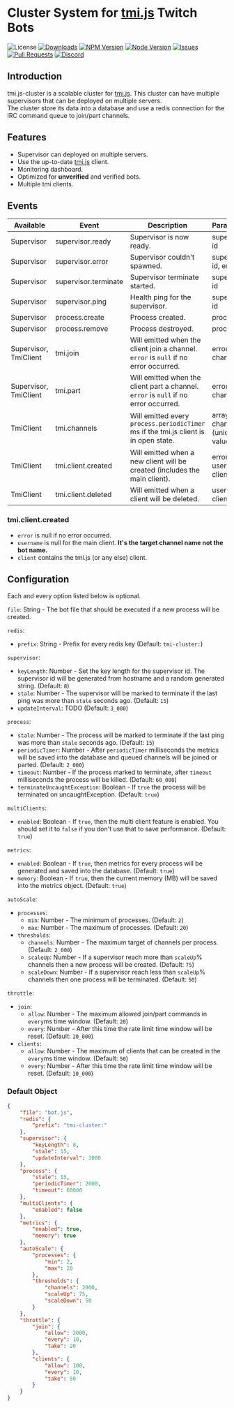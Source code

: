 # Cluster System for [tmi.js](https://github.com/tmijs/tmi.js) Twitch Bots

![License](https://img.shields.io/github/license/derpierre65/tmi.js-cluster)
[![Downloads](https://img.shields.io/npm/dt/tmi.js-cluster)](https://www.npmjs.com/package/tmi.js-cluster)
[![NPM Version](https://img.shields.io/npm/v/tmi.js-cluster)](https://www.npmjs.com/package/tmi.js-cluster)
[![Node Version](https://img.shields.io/node/v/tmi.js-cluster.svg?style=flat)](https://www.npmjs.com/package/tmi.js-cluster)
[![Issues](https://img.shields.io/github/issues/derpierre65/tmi.js-cluster)](https://github.com/derpierre65/tmi.js-cluster/issues)
[![Pull Requests](https://img.shields.io/github/issues-pr/derpierre65/tmi.js-cluster)](https://github.com/derpierre65/tmi.js-cluster/pulls)
[![Discord](https://discordapp.com/api/guilds/933758189491613707/embed.png?style=shield)](https://discord.gg/Zg4VQXZ7MG)

## Introduction

tmi.js-cluster is a scalable cluster for [tmi.js](https://github.com/tmijs/tmi.js). This cluster can have multiple supervisors that can be deployed on multiple servers.  
The cluster store its data into a database and use a redis connection for the IRC command queue to join/part channels.

## Features

- Supervisor can deployed on multiple servers.
- Use the up-to-date [tmi.js](https://github.com/tmijs/tmi.js) client.
- Monitoring dashboard.
- Optimized for **unverified** and verified bots.
- Multiple tmi clients.

## Events

| Available             | Event                | Description                                                                          | Parameters                        |
|-----------------------|----------------------|--------------------------------------------------------------------------------------|-----------------------------------|
| Supervisor            | supervisor.ready     | Supervisor is now ready.                                                             | supervisor id                     |
| Supervisor            | supervisor.error     | Supervisor couldn't spawned.                                                         | supervisor id, error              |
| Supervisor            | supervisor.terminate | Supervisor terminate started.                                                        | supervisor id                     |
| Supervisor            | supervisor.ping      | Health ping for the supervisor.                                                      | supervisor id                     |
| Supervisor            | process.create       | Process created.                                                                     | process id                        |
| Supervisor            | process.remove       | Process destroyed.                                                                   | process id                        |
| Supervisor, TmiClient | tmi.join             | Will emitted when the client join a channel. `error` is `null` if no error occurred. | error, channel                    |
| Supervisor, TmiClient | tmi.part             | Will emitted when the client part a channel. `error` is `null` if no error occurred. | error, channel                    |
| TmiClient             | tmi.channels         | Will emitted every `process.periodicTimer` ms if the tmi.js client is in open state. | array of channels (unique values) |
| TmiClient             | tmi.client.created   | Will emitted when a new client will be created (includes the main client).           | error, username, client           |
| TmiClient             | tmi.client.deleted   | Will emitted when a client will be deleted.                                          | username, client                  |

### tmi.client.created

- `error` is null if no error occurred.
- `username` is null for the main client. **It's the target channel name not the bot name.**
- `client` contains the tmi.js (or any else) client.

## Configuration

Each and every option listed below is optional.

`file`: String - The bot file that should be executed if a new process will be created.

`redis`:
- `prefix`: String - Prefix for every redis key (Default: `tmi-cluster:`)

`supervisor`:
- `keyLength`: Number - Set the key length for the supervisor id. The supervisor id will be generated from hostname and a random generated string. (Default: `8`)
- `stale`: Number - The supervisor will be marked to terminate if the last ping was more than `stale` seconds ago. (Default: `15`)
- `updateInterval`: TODO (Default: `3_000`)

`process`:
- `stale`: Number - The process will be marked to terminate if the last ping was more than `stale` seconds ago. (Default: `15`)
- `periodicTimer`: Number - After `periodicTimer` milliseconds the metrics will be saved into the database and queued channels will be joined or parted. (Default: `2_000`)
- `timeout`: Number - If the process marked to terminate, after `timeout` milliseconds the process will be killed. (Default: `60_000`)
- `terminateUncaughtException`: Boolean - If `true` the process will be terminated on uncaughtException. (Default: `true`)

`multiClients`:
- `enabled`: Boolean - If `true`, then the multi client feature is enabled. You should set it to `false` if you don't use that to save performance. (Default: `true`)

`metrics`:
- `enabled`: Boolean - If `true`, then metrics for every process will be generated and saved into the database. (Default: `true`)
- `memory`: Boolean - If `true`, then the current memory (MB) will be saved into the metrics object. (Default: `true`)

`autoScale`:
- `processes`:
	- `min`: Number - The minimum of processes. (Default: `2`)
	- `max`: Number - The maximum of processes. (Default: `20`)
- `thresholds`:
	- `channels`: Number - The maximum target of channels per process. (Default: `2_000`)
	- `scaleUp`: Number - If a supervisor reach more than `scaleUp`% channels then a new process will be created. (Default: `75`)
	- `scaleDown`: Number - If a supervisor reach less than `scaleUp`% channels then one process will be terminated. (Default: `50`)

`throttle`:
- `join`:
	- `allow`: Number - The maximum allowed join/part commands in `every`ms time window. (Default: `20`)
	- `every`: Number - After this time the rate limit time window will be reset. (Default: `10_000`)
- `clients`:
	- `allow`: Number - The maximum of clients that can be created in the `every`ms time window. (Default: `50`)
	- `every`: Number - After this time the rate limit time window will be reset. (Default: `10_000`)

### Default Object

```json
{
	"file": "bot.js",
	"redis": {
		"prefix": "tmi-cluster:"
	},
	"supervisor": {
		"keyLength": 8,
		"stale": 15,
		"updateInterval": 3000
	},
	"process": {
		"stale": 15,
		"periodicTimer": 2000,
		"timeout": 60000
	},
	"multiClients": {
		"enabled": false
	},
	"metrics": {
		"enabled": true,
		"memory": true
	},
	"autoScale": {
		"processes": {
			"min": 2,
			"max": 20
		},
		"thresholds": {
			"channels": 2000,
			"scaleUp": 75,
			"scaleDown": 50
		}
	},
	"throttle": {
		"join": {
			"allow": 2000,
			"every": 10,
			"take": 20
		},
		"clients": {
			"allow": 100,
			"every": 10,
			"take": 50
		}
	}
}
```